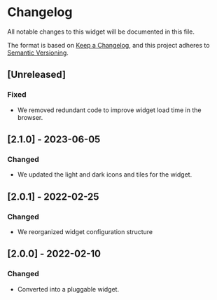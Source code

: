 # Changelog

All notable changes to this widget will be documented in this file.

The format is based on [Keep a Changelog](https://keepachangelog.com/en/1.0.0/), and this project adheres to [Semantic Versioning](https://semver.org/spec/v2.0.0.html).

## [Unreleased]

### Fixed

-   We removed redundant code to improve widget load time in the browser.

## [2.1.0] - 2023-06-05

### Changed

-   We updated the light and dark icons and tiles for the widget.

## [2.0.1] - 2022-02-25

### Changed

-   We reorganized widget configuration structure

## [2.0.0] - 2022-02-10

### Changed

-   Converted into a pluggable widget.
